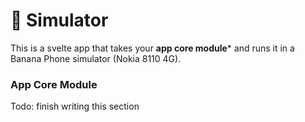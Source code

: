 # 🍌 Simulator

This is a svelte app that takes your **app core module*** and runs it in a  Banana Phone simulator (Nokia 8110 4G).

### App Core Module

Todo: finish writing this section

